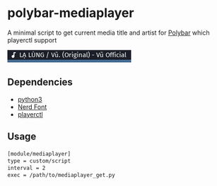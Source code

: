 # polybar-mediaplayer

A minimal script to get current media title and artist for [Polybar](https://github.com/jaagr/polybar) which playerctl support

![screenshot](image.jpg)  

## Dependencies
* [python3](https://www.python.org)
* [Nerd Font](https://nerdfonts.com/)
* [playerctl](https://github.com/altdesktop/playerctl)

## Usage
```  
[module/mediaplayer]  
type = custom/script
interval = 2
exec = /path/to/mediaplayer_get.py
````

